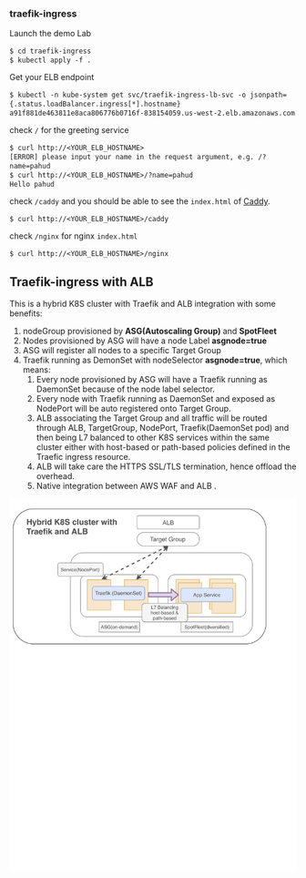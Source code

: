 ### traefik-ingress



Launch the demo Lab

```
$ cd traefik-ingress
$ kubectl apply -f .
```



Get your ELB endpoint

```
$ kubectl -n kube-system get svc/traefik-ingress-lb-svc -o jsonpath={.status.loadBalancer.ingress[*].hostname}
a91f881de463811e8aca806776b0716f-838154059.us-west-2.elb.amazonaws.com
```



check `/` for the greeting service

```
$ curl http://<YOUR_ELB_HOSTNAME>
[ERROR] please input your name in the request argument, e.g. /?name=pahud
$ curl http://<YOUR_ELB_HOSTNAME>/?name=pahud
Hello pahud
```



check `/caddy` and you should be able to see the `index.html` of [Caddy](https://caddyserver.com/).

```
$ curl http://<YOUR_ELB_HOSTNAME>/caddy
```



 check `/nginx` for nginx `index.html`

```
$ curl http://<YOUR_ELB_HOSTNAME>/nginx
```



## Traefik-ingress with ALB

This is a hybrid K8S cluster with Traefik and ALB integration with some benefits:

1. nodeGroup provisioned by **ASG(Autoscaling Group)** and **SpotFleet**
2. Nodes provisioned by ASG will have a node Label **asgnode=true**
3. ASG will register all nodes to a specific Target Group
4. Traefik running as DemonSet with nodeSelector **asgnode=true**, which means:
   1. Every node provisioned by ASG will have a Traefik running as DaemonSet because of the node label selector.
   2. Every node with Traefik running as DaemonSet and exposed as NodePort will be auto registered onto Target Group.
   3. ALB associating the Target Group and all traffic will be routed through ALB, TargetGroup, NodePort, Traefik(DaemonSet pod) and then being L7 balanced to other K8S services within the same cluster either with host-based or path-based policies defined in the Traefic ingress resource.
   4. ALB will take care the HTTPS SSL/TLS termination, hence offload the overhead.
   5. Native integration between AWS WAF and ALB .

![](images/aws-traefik-alb.png)